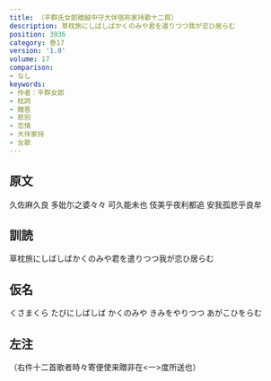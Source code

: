 ```yaml
---
title: （平群氏女郎贈越中守大伴宿祢家持歌十二首）
description: 草枕旅にしばしばかくのみや君を遣りつつ我が恋ひ居らむ
position: 3936
category: 巻17
version: '1.0'
volume: 17
comparison:
- なし
keywords:
- 作者：平群女郎
- 枕詞
- 贈答
- 悲別
- 恋情
- 大伴家持
- 女歌
---
```


## 原文

久佐麻久良 多妣尓之婆々々 可久能未也 伎美乎夜利都追 安我孤悲乎良牟

## 訓読

草枕旅にしばしばかくのみや君を遣りつつ我が恋ひ居らむ

## 仮名

くさまくら たびにしばしば かくのみや きみをやりつつ あがこひをらむ

## 左注

（右件十二首歌者時々寄便使来贈非在<一>度所送也）
